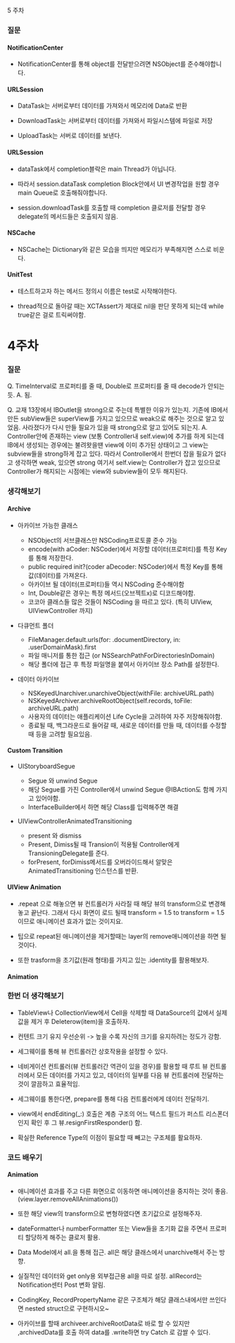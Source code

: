 5 주차

### 질문

#### NotificationCenter

- NotificationCenter를 통해 object를 전달받으려면 NSObject를 준수해야합니다.

#### URLSession

- DataTask는 서버로부터 데이터를 가져와서 메모리에 Data로 반환

- DownloadTask는 서버로부터 데이터를 가져와서 파일시스템에 파일로 저장

- UploadTask는 서버로 데이터를 보낸다.

#### URLSession

- dataTask에서 completion블락은 main Thread가 아닙니다.

- 따라서 session.dataTask completion Block안에서 UI 변경작업을 원할 경우 main Queue로 호출해줘야합니다.

- session.downloadTask를 호출할 때 completion 클로저를 전달할 경우 delegate의 메서드들은 호출되지 않음.

#### NSCache

- NSCache는 Dictionary와 같은 모습을 띄지만 메모리가 부족해지면 스스로 비운다.

#### UnitTest

- 테스트하고자 하는 메서드 정의시 이름은 test로 시작해야한다.

- thread적으로 돌아갈 때는 XCTAssert가 제대로 nil을 판단 못하게 되는데 while true같은 걸로 트릭써야함.

# 4주차

### 질문

Q. TimeInterval로 프로퍼티를 줄 때, Double로 프로퍼티를 줄 때 decode가 안되는 듯.
A. 됨.

Q. 교재 13장에서 IBOutlet을 strong으로 주는데 특별한 이유가 있는지. 
기존에 IB에서 만든 subView들은 superView를 가지고 있으므로 weak으로 해주는 것으로 알고 있었음.
사라졌다가 다시 만들 필요가 있을 때 strong으로 알고 있어도 되는지.
A. Controller안에 존재하는 view (보통 Controller내 self.view)에 추가를 하게 되는데
IB에서 생성되는 경우에는 불려왓을땐 view에 이미 추가된 상태이고 그 view는 subview들을 strong하게 잡고 있다.
따라서 Controller에서 한번더 잡을 필요가 없다고 생각하면 weak, 있으면 strong
여기서 self.view는 Controller가 잡고 있으므로 Controller가 해지되는 시점에는 view와 subview들이 모두 해지된다.

### 생각해보기

#### Archive

- 아카이브 가능한 클래스

    - NSObject의 서브클래스만 NSCoding프로토콜 준수 가능
    - encode(with aCoder: NSCoder)에서 저장할 데이터(프로퍼티)를 특정 Key를 통해 저장한다.
    - public required init?(coder aDecoder: NSCoder)에서 특정 Key를 통해 값(데이터)를 가져온다.
    - 아카이브 될 데이터(프로퍼티)들 역시 NSCoding 준수해야함
    - Int, Double같은 경우는 특정 메서드(오브젝트x)로 디코드해야함.
    - 코코아 클래스들 많은 것들이 NSCoding 을 따르고 있다. (특히 UIView, UIViewController 까지)

- 다큐먼트 폴더

    - FileManager.default.urls(for: .documentDirectory, in: .userDomainMask).first
    - 파일 매니저를 통한 접근 (or NSSearchPathForDirectoriesInDomain)
    - 해당 폴더에 접근 후 특정 파일명을 붙여서 아카이브 장소 Path를 설정한다.
    
- 데이터 아카이브

    - NSKeyedUnarchiver.unarchiveObject(withFile: archiveURL.path)
    - NSKeyedArchiver.archiveRootObject(self.records, toFile: archiveURL.path)
    - 사용자의 데이터는 애플리케이션 Life Cycle을 고려하여 자주 저장해줘야함.
    - 종료될 때, 백그라운드로 들어갈 때, 새로운 데이터를 만들 때, 데이터를 수정할 때 등을 고려할 필요있음.

#### Custom Transition

- UIStoryboardSegue

    - Segue 와 unwind Segue
    - 해당 Segue를 가진 Controller에서 unwind Segue @IBAction도 함께 가지고 있어야함.
    - InterfaceBuilder에서 하면 해당 Class를 입력해주면 해결

- UIViewControllerAnimatedTransitioning

    - present 와 dismiss
    - Present, Dimiss될 때 Transion이 적용될 Controller에게 TransioningDelegate를 준다.
    - forPresent, forDimiss메서드를 오버라이드해서 알맞은 AnimatedTransitioning 인스턴스를 반환.

#### UIView Animation

- .repeat 으로 해놓으면 뷰 컨트롤러가 사라질 때 해당 뷰의 transform으로 변경해놓고 끝난다. 그래서 다시 화면이 로드 될때 transform = 1.5 to transform = 1.5이므로 애니메이션 효과가 없는 것이지요.

- 팁으로 repeat된 애니메이션을 제거할때는 layer의 remove애니메이션을 하면 될것이다.

- 또한 trasform을 초기값(원래 형태)를 가지고 있는 .identity를 활용해보자.

#### Animation

### 한번 더 생각해보기

- TableView나 CollectionView에서 Cell을 삭제할 때 DataSource의 값에서 실제 값을 제거 후 Deleterow(item)을 호출하자.

- 컨텐트 크기 유지 우선순위 -> 높을 수록 자신의 크기를 유지하려는 정도가 강함.

- 세그웨이를 통해 뷰 컨트롤러간 상호작용을 설정할 수 있다.

- 네비게이션 컨트롤러(뷰 컨트롤러간 역관이 있을 경우)를 활용할 때 루트 뷰 컨트롤러에서 모든 데이터를 가지고 있고, 데이터의 일부를 다음 뷰 컨트롤러에 전달하는 것이 깔끔하고 효율적임.

- 세그웨이를 통한다면, prepare를 통해 다음 컨트롤러에게 데이터 전달하기.

- view에서 endEditing(_:) 호출은 계층 구조의 어느 텍스트 필드가 퍼스트 리스폰더인지 확인 후 그 뷰.resignFirstResponder() 함.

- 확실한 Reference Type의 이점이 필요할 때 빼고는 구조체를 활요하자.

### 코드 배우기

#### Animation

- 애니메이션 효과를 주고 다른 화면으로 이동하면 애니메이션을 중지하는 것이 좋음. (view.layer.removeAllAnimations())

- 또한 해당 view의 transform으로 변형하였다면 초기값으로 설정해주자.

- dateFormatter나 numberFormatter 또는 View들을 초기화 값을 주면서 프로퍼티 할당하게 해주는 클로저 활용.

- Data Model에서 all.을 통해 접근. all은 해당 클래스에서 unarchive해서 주는 방향.

- 실질적인 데이터와 get only용 외부접근용 all을 따로 설정. allRecord는 Notification센터 Post 변화 알림.

- CodingKey, RecordPropertyName 같은 구조체가 해당 클래스내에서만 쓰인다면 nested struct으로 구현하시오~

- 아카이브를 할때 archiveer.archiveRootData로 바로 할 수 있지만 ,archivedData를 호출 하여 data를 .write하면 try Catch 로 감쌀 수 있다.
